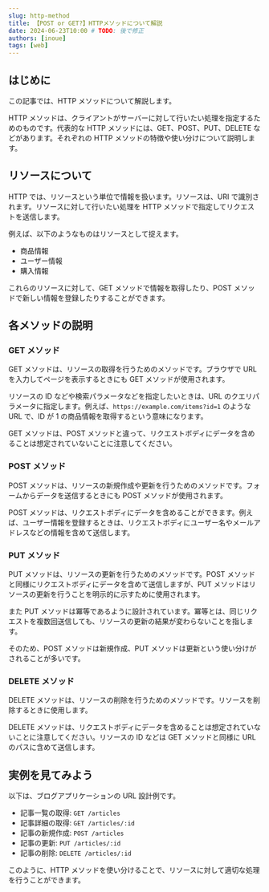 ```yaml
---
slug: http-method
title: 【POST or GET?】HTTPメソッドについて解説
date: 2024-06-23T10:00 # TODO: 後で修正
authors: [inoue]
tags: [web]
---
```


## はじめに

この記事では、HTTP メソッドについて解説します。

HTTP メソッドは、クライアントがサーバーに対して行いたい処理を指定するためのものです。代表的な HTTP メソッドには、GET、POST、PUT、DELETE などがあります。それぞれの HTTP メソッドの特徴や使い分けについて説明します。

## リソースについて

HTTP では、リソースという単位で情報を扱います。リソースは、URI で識別されます。リソースに対して行いたい処理を HTTP メソッドで指定してリクエストを送信します。

例えば、以下のようなものはリソースとして捉えます。

- 商品情報
- ユーザー情報
- 購入情報

これらのリソースに対して、GET メソッドで情報を取得したり、POST メソッドで新しい情報を登録したりすることができます。

## 各メソッドの説明

### GET メソッド

GET メソッドは、リソースの取得を行うためのメソッドです。ブラウザで URL を入力してページを表示するときにも GET メソッドが使用されます。

リソースの ID などや検索パラメータなどを指定したいときは、URL のクエリパラメータに指定します。例えば、`https://example.com/items?id=1` のような URL で、ID が 1 の商品情報を取得するという意味になります。

GET メソッドは、POST メソッドと違って、リクエストボディにデータを含めることは想定されていないことに注意してください。

### POST メソッド

POST メソッドは、リソースの新規作成や更新を行うためのメソッドです。フォームからデータを送信するときにも POST メソッドが使用されます。

POST メソッドは、リクエストボディにデータを含めることができます。例えば、ユーザー情報を登録するときは、リクエストボディにユーザー名やメールアドレスなどの情報を含めて送信します。

### PUT メソッド

PUT メソッドは、リソースの更新を行うためのメソッドです。POST メソッドと同様にリクエストボディにデータを含めて送信しますが、PUT メソッドはリソースの更新を行うことを明示的に示すために使用されます。

また PUT メソッドは冪等であるように設計されています。冪等とは、同じリクエストを複数回送信しても、リソースの更新の結果が変わらないことを指します。

そのため、POST メソッドは新規作成、PUT メソッドは更新という使い分けがされることが多いです。

### DELETE メソッド

DELETE メソッドは、リソースの削除を行うためのメソッドです。リソースを削除するときに使用します。

DELETE メソッドは、リクエストボディにデータを含めることは想定されていないことに注意してください。リソースの ID などは GET メソッドと同様に URL のパスに含めて送信します。

## 実例を見てみよう

以下は、ブログアプリケーションの URL 設計例です。

- 記事一覧の取得: `GET /articles`
- 記事詳細の取得: `GET /articles/:id`
- 記事の新規作成: `POST /articles`
- 記事の更新: `PUT /articles/:id`
- 記事の削除: `DELETE /articles/:id`

このように、HTTP メソッドを使い分けることで、リソースに対して適切な処理を行うことができます。
